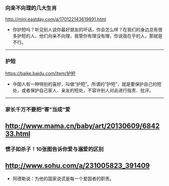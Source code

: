 ### 向亲不向理的几大生肖
http://mini.eastday.com/a/170122143619891.html
- 你护短吗？听见别人说你最好朋友的坏话，你会怎么样？在我们的身边总有很多护短的人，他们向亲不向理，我管你有理没有理，你说我在乎的人，那就是不行。
---
### 护短
https://baike.baidu.com/item/护短
- 中国人有一种特别的喜好，叫做“护短”。所谓的“护短”，就是要保护自己的短处，或者保护自己家人、亲友的短处，不容许别人对此进行指责、批评。
---
### 家长千万不要把“害”当成“爱
http://www.mama.cn/baby/art/20130609/684233.html
---
### 惯子如杀子！10张图告诉你爱与溺爱的区别
http://www.sohu.com/a/231005823_391409
---
- 阿德勒说：为他的国家说谎是每一个爱国者的职责。